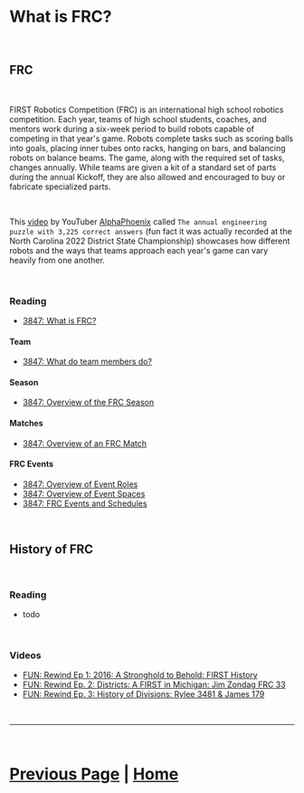 # What is FRC?

<br>

## FRC

<br>

FIRST Robotics Competition (FRC) is an international high school robotics competition. Each year, teams of high school students, coaches, and mentors work during a six-week period to build robots capable of competing in that year's game. Robots complete tasks such as scoring balls into goals, placing inner tubes onto racks, hanging on bars, and balancing robots on balance beams. The game, along with the required set of tasks, changes annually. While teams are given a kit of a standard set of parts during the annual Kickoff, they are also allowed and encouraged to buy or fabricate specialized parts.

<br>

This [video](https://youtu.be/BycqWYE3Ais?si=CsRCYG96PdMLrEDS) by YouTuber [AlphaPhoenix](https://www.youtube.com/@AlphaPhoenixChannel) called `The annual engineering puzzle with 3,225 correct answers` (fun fact it was actually recorded at the North Carolina 2022 District State Championship) showcases how different robots and the ways that teams approach each year's game can vary heavily from one another.

<br>

### Reading <br>

- [3847: What is FRC?](https://docs.google.com/presentation/d/1HGakEB6jhE4WON5OCA4wB5tr2pTyJo5cIO3TNS4YmfQ/edit#slide=id.p)

#### Team <br>
- [3847: What do team members do?](https://docs.google.com/presentation/d/18Fr4QmS6rOxqoddjLKZGzSCux0cxKXEHT2bzUbY-9hg/edit#slide=id.p)

#### Season
- [3847: Overview of the FRC Season](https://docs.google.com/presentation/d/1xvIdwgxoRYlTBWNeqGEZYixfZXEcKWv_bylh1rgKrRA/edit#slide=id.p)

#### Matches <br>
- [3847: Overview of an FRC Match](https://docs.google.com/presentation/d/1jPFXx0TCvr-v38pG0xDcigvPM-IFn8mhJMCEbc9YXjo/edit#slide=id.p)

#### FRC Events <br>
- [3847: Overview of Event Roles](https://docs.google.com/presentation/d/1Ha1-pNINgd1y6nEGwgbh5Ph8EP1f9vNzW0ihRJwYALE/edit#slide=id.p)
- [3847: Overview of Event Spaces](https://docs.google.com/presentation/d/163wJSkv_EVGMdBjPvnhRsz8-rD1zxPtc7kW72tBlQgs/edit#slide=id.p)
- [3847: FRC Events and Schedules](https://docs.google.com/document/d/e/2PACX-1vQk_ghFBN7682QI_17lbBCx8V_RXNomQRR7er-UIzlllsbdpO4RWOQAVnGFZAEypeNm2grS2G9oxFMp/pub)

<br>

## History of FRC

<br>

### Reading <br>

- todo

<br>

### Videos <br>

- [FUN: Rewind Ep 1: 2016: A Stronghold to Behold: FIRST History](https://youtu.be/fnFCz8LNDoM?si=JWvoqszKYGZtKSPf)
- [FUN: Rewind Ep. 2: Districts: A FIRST in Michigan: Jim Zondag FRC 33](https://www.youtube.com/watch?v=QtrJ7ROboXA)
- [FUN: Rewind Ep. 3: History of Divisions: Rylee 3481 & James 179](https://youtu.be/xdBq2ou9lNQ?si=_YfyXvxzwxTMOYEV)

<br>

***

<br>

# [Previous Page](https://docs.lynkrobotics.org/) | [Home](https://docs.lynkrobotics.org/)
